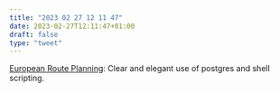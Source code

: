 ```yaml
---
title: "2023 02 27 12 11 47"
date: 2023-02-27T12:11:47+01:00
draft: false
type: "tweet"
---
```


[European Route Planning](https://tech.marksblogg.com/route-planning-europe-postgresql-pgrouting.html): Clear and elegant use of postgres and shell scripting.
